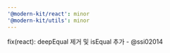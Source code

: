 ```yaml
---
'@modern-kit/react': minor
'@modern-kit/utils': minor
---
```


fix(react): deepEqual 제거 및 isEqual 추가 - @ssi02014
